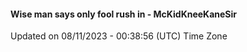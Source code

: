 #### Wise man says only fool rush in - McKidKneeKaneSir
Updated on 08/11/2023 - 00:38:56 (UTC) Time Zone
